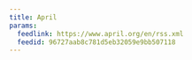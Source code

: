 ```yaml
---
title: April
params:
  feedlink: https://www.april.org/en/rss.xml
  feedid: 96727aab8c781d5eb32059e9bb507118
---
```

